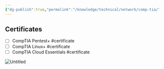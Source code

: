 ```yaml
---
{"dg-publish":true,"permalink":"/knowledge/technical/network/comp-tia/","dgPassFrontmatter":true}
---
```


## Certificates
- [ ] CompTIA Pentest+ #certificate
- [ ] CompTIA Linux+ #certificate
- [ ] CompTIA Cloud Essentials #certificate 

![Untitled](/img/user/Attachments/CompTIA-2023-04-26.png)